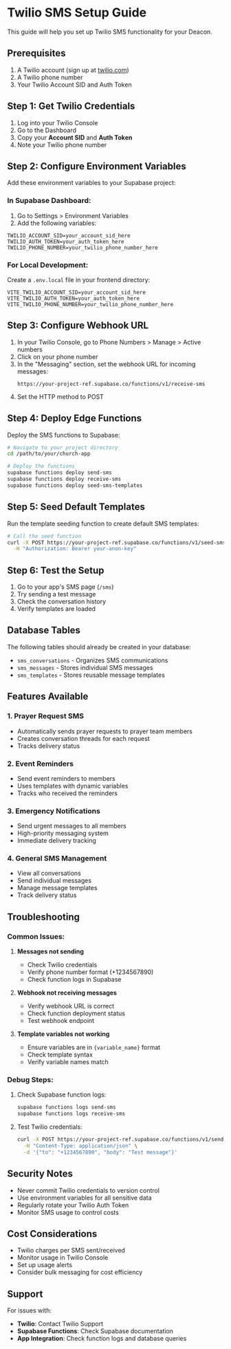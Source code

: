# Twilio SMS Setup Guide

This guide will help you set up Twilio SMS functionality for your Deacon.

## Prerequisites

1. A Twilio account (sign up at [twilio.com](https://www.twilio.com))
2. A Twilio phone number
3. Your Twilio Account SID and Auth Token

## Step 1: Get Twilio Credentials

1. Log into your Twilio Console
2. Go to the Dashboard
3. Copy your **Account SID** and **Auth Token**
4. Note your Twilio phone number

## Step 2: Configure Environment Variables

Add these environment variables to your Supabase project:

### In Supabase Dashboard:
1. Go to Settings > Environment Variables
2. Add the following variables:

```
TWILIO_ACCOUNT_SID=your_account_sid_here
TWILIO_AUTH_TOKEN=your_auth_token_here
TWILIO_PHONE_NUMBER=your_twilio_phone_number_here
```

### For Local Development:
Create a `.env.local` file in your frontend directory:

```env
VITE_TWILIO_ACCOUNT_SID=your_account_sid_here
VITE_TWILIO_AUTH_TOKEN=your_auth_token_here
VITE_TWILIO_PHONE_NUMBER=your_twilio_phone_number_here
```

## Step 3: Configure Webhook URL

1. In your Twilio Console, go to Phone Numbers > Manage > Active numbers
2. Click on your phone number
3. In the "Messaging" section, set the webhook URL for incoming messages:
   ```
   https://your-project-ref.supabase.co/functions/v1/receive-sms
   ```
4. Set the HTTP method to POST

## Step 4: Deploy Edge Functions

Deploy the SMS functions to Supabase:

```bash
# Navigate to your project directory
cd /path/to/your/church-app

# Deploy the functions
supabase functions deploy send-sms
supabase functions deploy receive-sms
supabase functions deploy seed-sms-templates
```

## Step 5: Seed Default Templates

Run the template seeding function to create default SMS templates:

```bash
# Call the seed function
curl -X POST https://your-project-ref.supabase.co/functions/v1/seed-sms-templates \
  -H "Authorization: Bearer your-anon-key"
```

## Step 6: Test the Setup

1. Go to your app's SMS page (`/sms`)
2. Try sending a test message
3. Check the conversation history
4. Verify templates are loaded

## Database Tables

The following tables should already be created in your database:

- `sms_conversations` - Organizes SMS communications
- `sms_messages` - Stores individual SMS messages
- `sms_templates` - Stores reusable message templates

## Features Available

### 1. Prayer Request SMS
- Automatically sends prayer requests to prayer team members
- Creates conversation threads for each request
- Tracks delivery status

### 2. Event Reminders
- Send event reminders to members
- Uses templates with dynamic variables
- Tracks who received the reminders

### 3. Emergency Notifications
- Send urgent messages to all members
- High-priority messaging system
- Immediate delivery tracking

### 4. General SMS Management
- View all conversations
- Send individual messages
- Manage message templates
- Track delivery status

## Troubleshooting

### Common Issues:

1. **Messages not sending**
   - Check Twilio credentials
   - Verify phone number format (+1234567890)
   - Check function logs in Supabase

2. **Webhook not receiving messages**
   - Verify webhook URL is correct
   - Check function deployment status
   - Test webhook endpoint

3. **Template variables not working**
   - Ensure variables are in `{variable_name}` format
   - Check template syntax
   - Verify variable names match

### Debug Steps:

1. Check Supabase function logs:
   ```bash
   supabase functions logs send-sms
   supabase functions logs receive-sms
   ```

2. Test Twilio credentials:
   ```bash
   curl -X POST https://your-project-ref.supabase.co/functions/v1/send-sms \
     -H "Content-Type: application/json" \
     -d '{"to": "+1234567890", "body": "Test message"}'
   ```

## Security Notes

- Never commit Twilio credentials to version control
- Use environment variables for all sensitive data
- Regularly rotate your Twilio Auth Token
- Monitor SMS usage to control costs

## Cost Considerations

- Twilio charges per SMS sent/received
- Monitor usage in Twilio Console
- Set up usage alerts
- Consider bulk messaging for cost efficiency

## Support

For issues with:
- **Twilio**: Contact Twilio Support
- **Supabase Functions**: Check Supabase documentation
- **App Integration**: Check function logs and database queries 